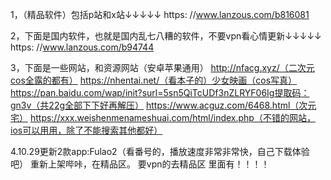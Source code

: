 1，（精品软件）包括p站和x站↓↓↓↓↓ 
https: //www.lanzous.com/b816081

2，下面是国内软件，也就是国内乱七八糟的软件，不要vpn看心情更新↓↓↓↓↓
 https: //www.lanzous.com/b94744

3，下面是一些网站，和资源网站（安卓苹果通用）
http://nfacg.xyz/（二次元cos全露的都有） 
https://nhentai.net/（看本子的）少女映画（cos写真）
https://pan.baidu.com/wap/init?surl=5sn5QiTcUDf3nZLRYF06Ig提取码：gn3v（共22g全部下下好再解压）
https://www.acguz.com/6468.html（次元宅）
https://xxx.weishenmenameshuai.com/html/index.php（不错的网站，ios可以用用，除了不能搜索其他都好）

4.10.29更新2款app:Fulao2（看番号的，播放速度非常非常快，自己下载体验吧）
重新上架哔咔，在精品区。
要vpn的去精品区 里面有！！！！
